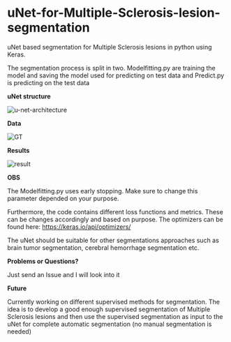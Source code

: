 # uNet-for-Multiple-Sclerosis-lesion-segmentation
uNet based segmentation for Multiple Sclerosis lesions in python using Keras. 

The segmentation process is split in two. Modelfitting.py are training the model and saving the model used for predicting on test data and Predict.py is predicting on the test data

**uNet structure**

![u-net-architecture](https://user-images.githubusercontent.com/56428296/135151189-2b6ed199-bc25-4807-82d0-42c30aa4e5f1.png)

**Data**

![GT](https://user-images.githubusercontent.com/56428296/135148011-aa05fe06-50b4-43e3-a9f9-cc4d612c614d.PNG)

**Results**

![result](https://user-images.githubusercontent.com/56428296/135148021-978b5322-0b54-430f-a61e-7e39d0c39788.PNG)

**OBS**

The Modelfitting.py uses early stopping. Make sure to change this parameter depended on your purpose. 

Furthermore, the code contains different loss functions and metrics. These can be changes accordingly and based on purpose. The optimizers can be found here: https://keras.io/api/optimizers/   

The uNet should be suitable for other segmentations approaches such as brain tumor segmentation, cerebral hemorrhage segmentation etc.

**Problems or Questions?**

Just send an Issue and I will look into it 

**Future**

Currently working on different supervised methods for segmentation. The idea is to develop a good enough supervised segmentation of Multiple Sclerosis lesions and then use the supervised segmentation as input to the uNet for complete automatic segmentation (no manual segmentation is needed)


